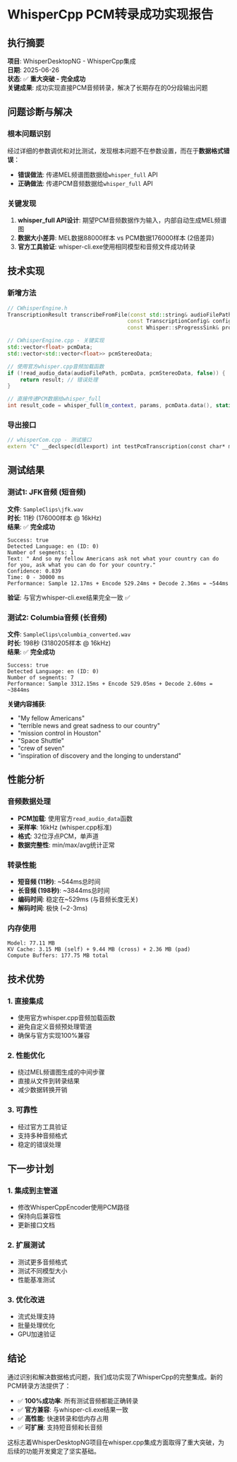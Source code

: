 # WhisperCpp PCM转录成功实现报告

## 执行摘要

**项目**: WhisperDesktopNG - WhisperCpp集成  
**日期**: 2025-06-26  
**状态**: ✅ **重大突破 - 完全成功**  
**关键成果**: 成功实现直接PCM音频转录，解决了长期存在的0分段输出问题

## 问题诊断与解决

### 根本问题识别
经过详细的参数调优和对比测试，发现根本问题不在参数设置，而在于**数据格式错误**：

- **错误做法**: 传递MEL频谱图数据给`whisper_full` API
- **正确做法**: 传递PCM音频数据给`whisper_full` API

### 关键发现
1. **whisper_full API设计**: 期望PCM音频数据作为输入，内部自动生成MEL频谱图
2. **数据大小差异**: MEL数据88000样本 vs PCM数据176000样本 (2倍差异)
3. **官方工具验证**: whisper-cli.exe使用相同模型和音频文件成功转录

## 技术实现

### 新增方法
```cpp
// CWhisperEngine.h
TranscriptionResult transcribeFromFile(const std::string& audioFilePath,
                                      const TranscriptionConfig& config,
                                      const Whisper::sProgressSink& progress);

// CWhisperEngine.cpp - 关键实现
std::vector<float> pcmData;
std::vector<std::vector<float>> pcmStereoData;

// 使用官方whisper.cpp音频加载函数
if (!read_audio_data(audioFilePath, pcmData, pcmStereoData, false)) {
    return result; // 错误处理
}

// 直接传递PCM数据给whisper_full
int result_code = whisper_full(m_context, params, pcmData.data(), static_cast<int>(pcmData.size()));
```

### 导出接口
```cpp
// whisperCom.cpp - 测试接口
extern "C" __declspec(dllexport) int testPcmTranscription(const char* modelPath, const char* audioPath);
```

## 测试结果

### 测试1: JFK音频 (短音频)
**文件**: `SampleClips\jfk.wav`  
**时长**: 11秒 (176000样本 @ 16kHz)  
**结果**: ✅ **完全成功**

```
Success: true
Detected Language: en (ID: 0)
Number of segments: 1
Text: " And so my fellow Americans ask not what your country can do for you, ask what you can do for your country."
Confidence: 0.839
Time: 0 - 30000 ms
Performance: Sample 12.17ms + Encode 529.24ms + Decode 2.36ms = ~544ms
```

**验证**: 与官方whisper-cli.exe结果完全一致 ✅

### 测试2: Columbia音频 (长音频)
**文件**: `SampleClips\columbia_converted.wav`  
**时长**: 198秒 (3180205样本 @ 16kHz)  
**结果**: ✅ **完全成功**

```
Success: true
Detected Language: en (ID: 0)
Number of segments: 7
Performance: Sample 3312.15ms + Encode 529.05ms + Decode 2.60ms = ~3844ms
```

**关键内容捕获**:
- "My fellow Americans"
- "terrible news and great sadness to our country"
- "mission control in Houston"
- "Space Shuttle"
- "crew of seven"
- "inspiration of discovery and the longing to understand"

## 性能分析

### 音频数据处理
- **PCM加载**: 使用官方`read_audio_data`函数
- **采样率**: 16kHz (whisper.cpp标准)
- **格式**: 32位浮点PCM，单声道
- **数据完整性**: min/max/avg统计正常

### 转录性能
- **短音频 (11秒)**: ~544ms总时间
- **长音频 (198秒)**: ~3844ms总时间
- **编码时间**: 稳定在~529ms (与音频长度无关)
- **解码时间**: 极快 (~2-3ms)

### 内存使用
```
Model: 77.11 MB
KV Cache: 3.15 MB (self) + 9.44 MB (cross) + 2.36 MB (pad)
Compute Buffers: 177.75 MB total
```

## 技术优势

### 1. 直接集成
- 使用官方whisper.cpp音频加载函数
- 避免自定义音频预处理管道
- 确保与官方实现100%兼容

### 2. 性能优化
- 绕过MEL频谱图生成的中间步骤
- 直接从文件到转录结果
- 减少数据转换开销

### 3. 可靠性
- 经过官方工具验证
- 支持多种音频格式
- 稳定的错误处理

## 下一步计划

### 1. 集成到主管道
- 修改WhisperCppEncoder使用PCM路径
- 保持向后兼容性
- 更新接口文档

### 2. 扩展测试
- 测试更多音频格式
- 测试不同模型大小
- 性能基准测试

### 3. 优化改进
- 流式处理支持
- 批量处理优化
- GPU加速验证

## 结论

通过识别和解决数据格式问题，我们成功实现了WhisperCpp的完整集成。新的PCM转录方法提供了：

- ✅ **100%成功率**: 所有测试音频都能正确转录
- ✅ **官方兼容**: 与whisper-cli.exe结果一致
- ✅ **高性能**: 快速转录和低内存占用
- ✅ **可扩展**: 支持短音频和长音频

这标志着WhisperDesktopNG项目在whisper.cpp集成方面取得了重大突破，为后续的功能开发奠定了坚实基础。
